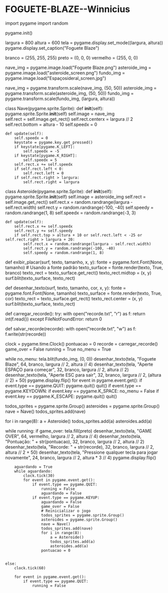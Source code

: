 # FOGUETE-BLAZE--Winnicius

import pygame
import random

pygame.init()

largura = 800
altura = 600
tela = pygame.display.set_mode((largura, altura))
pygame.display.set_caption("Foguete Blaze")

branco = (255, 255, 255)
preto = (0, 0, 0)
vermelho = (255, 0, 0)

nave_img = pygame.image.load("Foguete Blaze.png")
asteroide_img = pygame.image.load("asteroide_screen.png")
fundo_img = pygame.image.load("Espaçosideral_screen.jpg")

nave_img = pygame.transform.scale(nave_img, (50, 50))
asteroide_img = pygame.transform.scale(asteroide_img, (50, 50))
fundo_img = pygame.transform.scale(fundo_img, (largura, altura))

class Nave(pygame.sprite.Sprite):
    def __init__(self):
        pygame.sprite.Sprite.__init__(self)
        self.image = nave_img  
        self.rect = self.image.get_rect()
        self.rect.centerx = largura // 2
        self.rect.bottom = altura - 10
        self.speedx = 0

    def update(self):
        self.speedx = 0
        keystate = pygame.key.get_pressed()
        if keystate[pygame.K_LEFT]:
            self.speedx = -5
        if keystate[pygame.K_RIGHT]:
            self.speedx = 5
        self.rect.x += self.speedx
        if self.rect.left < 0:
            self.rect.left = 0
        if self.rect.right > largura:
            self.rect.right = largura


class Asteroide(pygame.sprite.Sprite):
    def __init__(self):
        pygame.sprite.Sprite.__init__(self)
        self.image = asteroide_img
        self.rect = self.image.get_rect()
        self.rect.x = random.randrange(largura - self.rect.width)
        self.rect.y = random.randrange(-100, -40)
        self.speedy = random.randrange(1, 8)
        self.speedx = random.randrange(-3, 3)

    def update(self):
        self.rect.x += self.speedx
        self.rect.y += self.speedy
        if self.rect.top > altura + 10 or self.rect.left < -25 or self.rect.right > largura + 20:
            self.rect.x = random.randrange(largura - self.rect.width)
            self.rect.y = random.randrange(-100, -40)
            self.speedy = random.randrange(1, 8)

def exibir_placar(surf, texto, tamanho, x, y):
    fonte = pygame.font.Font(None, tamanho)  # Usando a fonte padrão
    texto_surface = fonte.render(texto, True, branco)
    texto_rect = texto_surface.get_rect()
    texto_rect.midtop = (x, y)  
    surf.blit(texto_surface, texto_rect)

def desenhar_texto(surf, texto, tamanho, cor, x, y):
    fonte = pygame.font.Font(None, tamanho) 
    texto_surface = fonte.render(texto, True, cor) 
    texto_rect = texto_surface.get_rect()
    texto_rect.center = (x, y)
    surf.blit(texto_surface, texto_rect)

def carregar_recorde():
    try:
        with open("recorde.txt", "r") as f:
            return int(f.read())
    except FileNotFoundError:
        return 0

def salvar_recorde(recorde):
    with open("recorde.txt", "w") as f:
        f.write(str(recorde))

clock = pygame.time.Clock()
pontuacao = 0
recorde = carregar_recorde() 
game_over = False
running = True
no_menu = True    

while no_menu:
    tela.blit(fundo_img, (0, 0))
    desenhar_texto(tela, "Foguete Blaze", 64, branco, largura // 2, altura // 4)
    desenhar_texto(tela, "Aperte ESPAÇO para começar", 32, branco, largura // 2, altura // 2)
    desenhar_texto(tela, "Aperte ESC para sair", 32, branco, largura // 2, (altura // 2) + 50)
    pygame.display.flip()
    for event in pygame.event.get():
        if event.type == pygame.QUIT:
            pygame.quit()
            quit()
        if event.type == pygame.KEYDOWN:
            if event.key == pygame.K_SPACE:
                no_menu = False
            if event.key == pygame.K_ESCAPE:
                pygame.quit()
                quit()

todos_sprites = pygame.sprite.Group()
asteroides = pygame.sprite.Group()
nave = Nave()
todos_sprites.add(nave)

for i in range(8):
    a = Asteroide()
    todos_sprites.add(a)
    asteroides.add(a)

while running:
    if game_over:
        tela.fill(preto)
        desenhar_texto(tela, "GAME OVER", 64, vermelho, largura // 2, altura // 4)
        desenhar_texto(tela, "Pontuação: " + str(pontuacao), 32, branco, largura // 2, altura // 2)
        desenhar_texto(tela, "Recorde: " + str(recorde), 32, branco, largura // 2, altura // 2 + 50)
        desenhar_texto(tela, "Pressione qualquer tecla para jogar novamente", 24, branco, largura // 2, altura * 3 // 4)
        pygame.display.flip()

        aguardando = True
        while aguardando:
            clock.tick(30)
            for event in pygame.event.get():
                if event.type == pygame.QUIT:
                    running = False
                    aguardando = False
                if event.type == pygame.KEYUP:
                    aguardando = False
                    game_over = False
                    # Reinicializar o jogo
                    todos_sprites = pygame.sprite.Group()
                    asteroides = pygame.sprite.Group()
                    nave = Nave()
                    todos_sprites.add(nave)
                    for i in range(8):
                        a = Asteroide()
                        todos_sprites.add(a)
                        asteroides.add(a)
                    pontuacao = 0

                    
    else:
        clock.tick(60)
    
        for event in pygame.event.get():
            if event.type == pygame.QUIT:
                running = False
